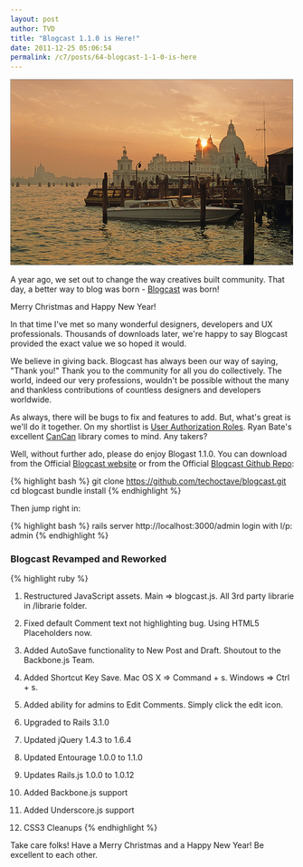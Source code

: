 ```yaml
---
layout: post
author: TVD
title: "Blogcast 1.1.0 is Here!"
date: 2011-12-25 05:06:54
permalink: /c7/posts/64-blogcast-1-1-0-is-here
---
```


![moscow](/c7/static/moscow.jpg)

A year ago, we set out to change the way creatives built community. That day, a better way to blog was born - [Blogcast][1] was born!

Merry Christmas and Happy New Year!

In that time I've met so many wonderful designers, developers and UX professionals. Thousands of downloads later, we're happy to say Blogcast provided the exact value we so hoped it would.

We believe in giving back. Blogcast has always been our way of saying, "Thank you!" Thank you to the community for all you do collectively. The world, indeed our very professions, wouldn't be possible without the many and thankless contributions of countless designers and developers worldwide.

As always, there will be bugs to fix and features to add. But, what's great is we'll do it together. On my shortlist is [User Authorization Roles][2]. Ryan Bate's excellent [CanCan][3] library comes to mind. Any takers?

Well, without further ado, please do enjoy Blogast 1.1.0. You can download from the Official [Blogcast website][4] or from the Official [Blogcast Github Repo][5]:

{% highlight bash %}
git clone https://github.com/techoctave/blogcast.git
cd blogcast
bundle install
{% endhighlight %}

Then jump right in:

{% highlight bash %}
rails server
http://localhost:3000/admin
login with l/p: admin
{% endhighlight %}

### Blogcast Revamped and  Reworked

{% highlight ruby %}
1. Restructured JavaScript assets. Main => blogcast.js. All 3rd party librarie in /librarie folder.

2. Fixed default Comment text not highlighting bug. Using HTML5 Placeholders now.

3. Added AutoSave functionality to New Post and Draft. Shoutout to the Backbone.js Team.

4. Added Shortcut Key Save. Mac OS X => Command + s. Windows => Ctrl + s.

5. Added ability for admins to Edit Comments. Simply click the edit icon.

6. Upgraded to Rails 3.1.0

7. Updated jQuery 1.4.3 to 1.6.4

8. Updated Entourage 1.0.0 to 1.1.0

9. Updates Rails.js 1.0.0 to 1.0.12

10. Added Backbone.js support

11. Added Underscore.js support

12. CSS3 Cleanups
{% endhighlight %}

Take care folks! Have a Merry Christmas and a Happy New Year! Be excellent to each other.



  [1]: https://techoctave.com/c7/posts/38-blogcast-is-a-better-way-to-blog
  [2]: https://techoctave.com/c7/posts/34-authentication-vs-authorization
  [3]: https://github.com/ryanb
  [4]: http://techoctave.com/blogcast/
  [5]: https://github.com/techoctave/blogcast
  [6]: http://documentcloud.github.com/backbone/
